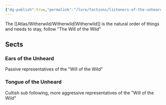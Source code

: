 ```yaml
---
{"dg-publish":true,"permalink":"/lore/factions/listeners-of-the-unheard/"}
---
```


The [[Atlas/Witherwild/Witherwild\|Witherwild]] is the natural order of things and needs to stay, follow "The Will of the Wild"
## Sects
### Ears of the Unheard
Passive representatives of the "Will of the Wild"
### Tongue of the Unheard
Cultish sub following, more aggressive representatives of the "Will of the Wild"